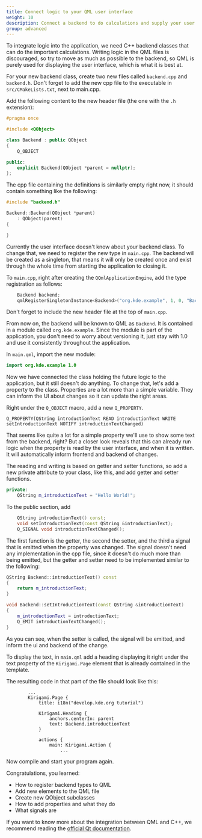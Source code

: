 ```yaml
---
title: Connect logic to your QML user interface
weight: 10
description: Connect a backend to do calculations and supply your user interface with data to display
group: advanced
---
```


To integrate logic into the application, we need C++ backend classes that can do the important calculations. Writing logic in the QML files is discouraged, so try to move as much as possible to the backend, so QML is purely used for displaying the user interface, which is what it is best at.

For your new backend class, create two new files called `backend.cpp` and `backend.h`. Don't forget to add the new cpp file to the executable in `src/CMakeLists.txt`, next to main.cpp.

Add the following content to the new header file (the one with the `.h` extension):
```C++
#pragma once

#include <QObject>

class Backend : public QObject
{
    Q_OBJECT

public:
    explicit Backend(QObject *parent = nullptr);
};
```

The cpp file containing the definitions is similarly empty right now, it should contain something like the following:
```C++
#include "backend.h"

Backend::Backend(QObject *parent)
    : QObject(parent)
{

}
```

Currently the user interface doesn't know about your backend class. To change that, we need to register the new type in `main.cpp`. The backend will be created as a singleton, that means it will only be created once and exist through the whole time from starting the application to closing it.

To `main.cpp`, right after creating the `QQmlApplicationEngine`, add the type registration as follows:
```C++
    Backend backend;
    qmlRegisterSingletonInstance<Backend>("org.kde.example", 1, 0, "Backend", &backend);
```

Don't forget to include the new header file at the top of `main.cpp`.

From now on, the backend will be known to QML as `Backend`. It is contained in a module called `org.kde.example`. Since the module is part of the application, you don't need to worry about versioning it, just stay with 1.0 and use it consistently throughout the application.

In `main.qml`, import the new module:
```QML
import org.kde.example 1.0
```

Now we have connected the class holding the future logic to the application, but it still doesn't do anything. To change that, let's add a property to the class. Properties are a lot more than a simple variable. They can inform the UI about changes so it can update the right areas.

Right under the `Q_OBJECT` macro, add a new `Q_PROPERTY`.

```
Q_PROPERTY(QString introductionText READ introductionText WRITE setIntroductionText NOTIFY introductionTextChanged)
```

That seems like quite a lot for a simple property we'll use to show some text from the backend, right?
But a closer look reveals that this can already run logic when the property is read by the user interface, and when it is written. It will automatically inform frontend and backend of changes.

The reading and writing is based on getter and setter functions, so add a new private attribute to your class, like this, and add getter and setter functions.
```C++
private:
    QString m_introductionText = "Hello World!";
```

To the public section, add
```C++
    QString introductionText() const;
    void setIntroductionText(const QString &introductionText);
    Q_SIGNAL void introductionTextChanged();
```
The first function is the getter, the second the setter, and the third a signal that is emitted when the property was changed. The signal doesn't need any implementation in the cpp file, since it doesn't do much more than being emitted, but the getter and setter need to be implemented similar to the following:
```C++
QString Backend::introductionText() const
{
    return m_introductionText;
}

void Backend::setIntroductionText(const QString &introductionText)
{
    m_introductionText = introductionText;
    Q_EMIT introductionTextChanged();
}
```

As you can see, when the setter is called, the signal will be emitted, and inform the ui and backend of the change.

To display the text, in `main.qml` add a heading displaying it right under the text property of the `Kirigami.Page` element that is already contained in the template.

The resulting code in that part of the file should look like this:
```
        ...
        Kirigami.Page {
            title: i18n("develop.kde.org tutorial")

            Kirigami.Heading {
                anchors.centerIn: parent
                text: Backend.introductionText
            }

            actions {
                main: Kirigami.Action {
                    ...
```

Now compile and start your program again.

Congratulations, you learned:
* How to register backend types to QML
* Add new elements to the QML file
* Create new QObject subclasses
* How to add properties and what they do
* What signals are

If you want to know more about the integration between QML and C++, we recommend reading the [official Qt documentation](https://doc.qt.io/qt-5/qtqml-cppintegration-definetypes.html).

